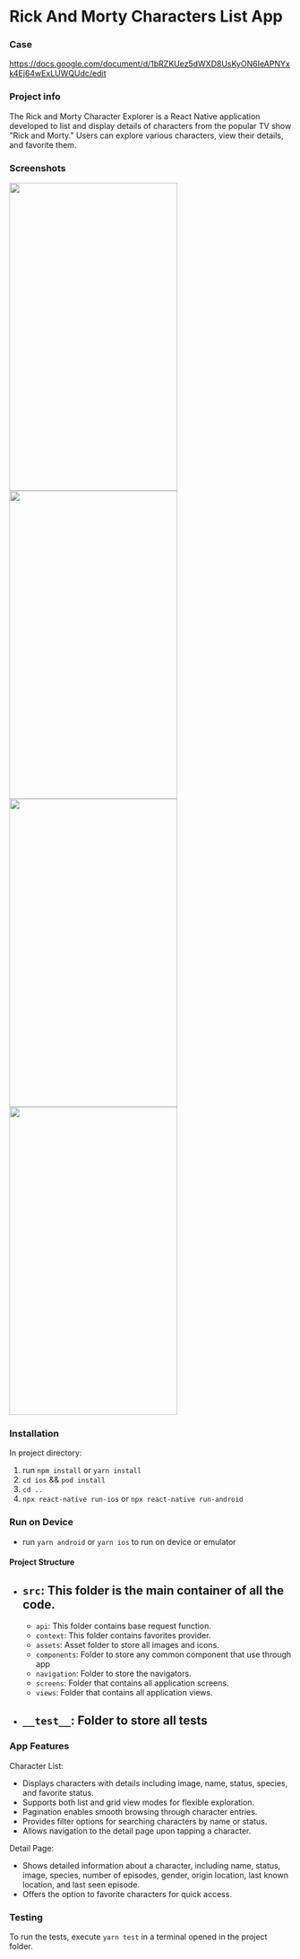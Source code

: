 # Rick And Morty Characters List App

### Case
https://docs.google.com/document/d/1bRZKUez5dWXD8UsKyON6IeAPNYxk4Ej64wExLUWQUdc/edit

### Project info

The Rick and Morty Character Explorer is a React Native application developed to list and display details of characters from the popular TV show "Rick and Morty." Users can explore various characters, view their details, and favorite them.

### Screenshots

<img src="https://github.com/kkureli/RickAndMorty/assets/33238066/6aafcedd-bb8b-41bd-a356-a3d407b72800"  width="300" height="550" />
<img src="https://github.com/kkureli/RickAndMorty/assets/33238066/3f10bea0-85ec-4e46-b063-2b7cb425083e"  width="300" height="550" />
<img src="https://github.com/kkureli/RickAndMorty/assets/33238066/18faece7-07fb-460d-8202-1c661c260af0"  width="300" height="550" />
<img src="https://github.com/kkureli/RickAndMorty/assets/33238066/d44ae532-b725-44a4-8775-42361766a26b"  width="300" height="550" />


### Installation

In project directory:

1. run `npm install` or `yarn install`
2. `cd ios` && `pod install`
3. `cd ..`
4. `npx react-native run-ios` or `npx react-native run-android`

### Run on Device

- run `yarn android` or `yarn ios` to run on device or emulator

#### Project Structure

- ## `src`: This folder is the main container of all the code.
  - `api`: This folder contains base request function.
  - `context`: This folder contains favorites provider.
  - `assets`: Asset folder to store all images and icons.
  - `components`: Folder to store any common component that use through app
  - `navigation`: Folder to store the navigators.
  - `screens`: Folder that contains all application screens.
  - `views`: Folder that contains all application views.
- ## `__test__`: Folder to store all tests

### App Features

Character List:

- Displays characters with details including image, name, status, species, and favorite status.
- Supports both list and grid view modes for flexible exploration.
- Pagination enables smooth browsing through character entries.
- Provides filter options for searching characters by name or status.
- Allows navigation to the detail page upon tapping a character.

Detail Page:
- Shows detailed information about a character, including name, status, image, species, number of episodes, gender, origin location, last known location, and last seen episode.
- Offers the option to favorite characters for quick access.

### Testing

To run the tests, execute `yarn test` in a terminal opened in the project folder.



